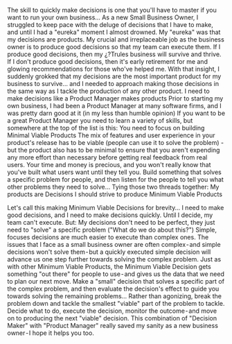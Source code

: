 The skill to quickly make decisions is one that you'll have to master if you want to run your own business…
As a new Small Business Owner, I struggled to keep pace with the deluge of decisions that I have to make, and until I had a "eureka" moment I almost drowned.
My "eureka" was that my decisions are products. My crucial and irreplaceable job as the business owner is to produce good decisions so that my team can execute them.
If I produce good decisions, then my ¿?Trules business will survive and thrive. If I don't produce good decisions, then it's early retirement for me and glowing recommendations for those who've helped me.
With that insight, I suddenly grokked that my decisions are the most important product for my business to survive… and I needed to approach making those decisions in the same way as I tackle the production of any other product.
I need to make decisions like a Product Manager makes products
Prior to starting my own business, I had been a Product Manager at many software firms, and I was pretty darn good at it (in my less than humble opinion)
If you want to be a great Product Manager you need to learn a variety of skills, but somewhere at the top of the list is this:
You need to focus on building Minimal Viable Products
The mix of features and user experience in your product's release has to be viable (people can use it to solve the problem) - but the product also has to be minimal to ensure that you aren't expending any more effort than necessary before getting real feedback from real users.
Your time and money is precious, and you won't really know that you've built what users want until they tell you.
Build something that solves a specific problem for people, and then listen for the people to tell you what other problems they need to solve…
Tying those two threads together:
My products are Decisions
I should strive to produce Minimum Viable Products

Let's call this making Minimum Viable Decisions for brevity…
I need to make good decisions, and I need to make decisions quickly. Until I decide, my team can't execute.
But: My decisions don't need to be perfect, they just need to "solve" a specific problem ("What do we do about this?")
Simple, focuses decisions are much easier to execute than complex ones.
The issues that I face as a small business owner are often complex - and simple decisions won't solve them - but a quickly executed simple decision will advance us one step further towards solving the complex problem.
Just as with other Minimum Viable Products, the Minimum Viable Decision gets something "out there" for people to use - and gives us the data that we need to plan our next move.
Make a "small" decision that solves a specific part of the complex problem, and then evaluate the decision's effect to guide you towards solving the remaining problems…
Rather than agonizing, break the problem down and tackle the smallest "viable" part of the problem to tackle.
Decide what to do, execute the decision, monitor the outcome - and move on to producing the next "viable" decision.
This combination of "Decision Maker" with "Product Manager" really saved my sanity as a new business owner - I hope it helps you too.
